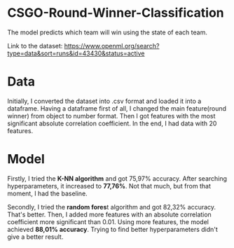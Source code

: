 # CSGO-Round-Winner-Classification
The model predicts which team will win using the state of each team.

Link to the dataset: https://www.openml.org/search?type=data&sort=runs&id=43430&status=active

# Data

Initially, I converted the dataset into .csv format and loaded it into a dataframe.
Having a dataframe first of all, I changed the main feature(round winner) from object to number format.
Then I got features with the most significant absolute correlation coefficient. In the end, I had data with 20 features.

# Model

Firstly, I tried the **K-NN algorithm** and got 75,97% accuracy. After searching hyperparameters, it increased to **77,76%**.
Not that much, but from that moment, I had the baseline.

Secondly, I tried the **random fores**t algorithm and got 82,32% accuracy. That's better. 
Then, I added more features with an absolute correlation coefficient more significant than 0.01. Using more features, the model achieved **88,01% accuracy**.
Trying to find better hyperparameters didn't give a better result.

